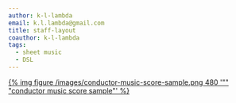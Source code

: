```yaml
---
author: k-l-lambda
email: k.l.lambda@gmail.com
title: staff-layout
coauthor: k-l-lambda
tags:
  - sheet music
  - DSL
---
```



<div class="vue-component staff-layout-viewer" data-init-code="a,b,c" data-read-only="1"></div>

<div class="vue-component staff-layout-viewer" data-init-code="a-b.c,d" data-read-only="1"></div>

<div class="vue-component staff-layout-viewer" data-init-code="a b c" data-read-only="1"></div>

<div class="vue-component staff-layout-viewer" data-init-code=" , , " data-read-only="1"></div>

<div class="vue-component staff-layout-viewer" data-init-code=" " data-read-only="1"></div>

<div class="vue-component staff-layout-viewer" data-init-code="{RH-LH}" data-read-only="1"></div>

<div class="vue-component staff-layout-viewer" data-init-code="<[-].> {-} <>" data-read-only="1"></div>

<div class="vue-component staff-layout-viewer" data-init-code=" ,{ - }" data-init-name-dict="{1: 'Voice', '2-3': 'Piano'}" data-read-only="1"></div>

<a href="/images/conductor-music-score-sample.png" target="_blank">
	{% img figure /images/conductor-music-score-sample.png 480 '"" "conductor music score sample"' %}
</a>

<div class="vue-component staff-layout-viewer" data-init-code="<[fl-cl]-bcl-asx-tsx-tr> <[vl1-vl2]-viola-[cello1-cello2]-cb> {p1-p2}" data-init-name-dict="{fl: 'Flute 1', cl: 'Clarinet 1', bcl:'Bass Clarinet', asx: 'Alto Saxophone', tsx: 'Tenor Saxophone', tr: 'Trumpet', vl1: 'Violin 1', vl2: 'Violin 2', viola: 'Viola', cello1: 'Cello 1', cello2: 'Cello 2', cb: 'Contrabass', 'p1-p2': 'Piano'}" data-scale="0.7" data-read-only="1"></div>

<div class="vue-component staff-layout-viewer" data-init-code="{-}{-}" data-init-name-dict="{'1-2': 'Piano I', '3-4': 'Piano II'}"></div>



<script src="/vue/chunk-vendors.js"></script>
<script src="/vue/staff-layout-viewer.js"></script>
